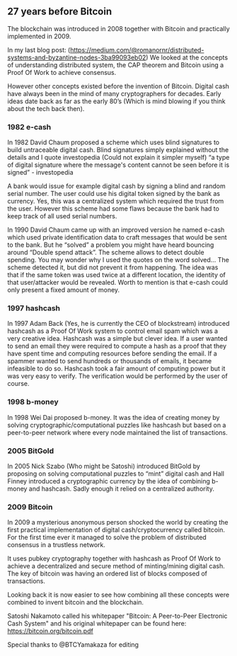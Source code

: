 ## 27 years before Bitcoin

The blockchain was introduced in 2008 together with Bitcoin and practically implemented in 2009.

In my last blog post: (https://medium.com/@romanornr/distributed-systems-and-byzantine-nodes-3ba99093eb02)
We looked at the concepts of understanding distributed system, the CAP theorem and Bitcoin using a Proof Of Work to achieve consensus. 

However other concepts existed before the invention of Bitcoin. Digital cash have always been in the mind of many cryptographers for decades. Early ideas date back as far as the early 80’s (Which is mind blowing if you think about the tech back then). 

### 1982 e-cash
In 1982 David Chaum proposed a scheme which uses blind signatures to build untraceable digital cash. 
Blind signatures simply explained without the details and I quote investopedia (Could not explain it simpler myself) “a type of digital signature where the message's content cannot be seen before it is signed” - investopedia 

A bank would issue for example digital cash by signing a blind and random serial number.  The user could use his digital token signed by the bank as currency. Yes, this was a centralized system which required the trust from the user. However this scheme had some flaws because the bank had to keep track of all used serial numbers. 

In 1990 David Chaum came up with an improved version he named e-cash which used private identification data to craft messages that would be sent to the bank. But he “solved” a problem you might have heard bouncing around “Double spend attack”. The scheme allows to detect double spending. You may wonder why I used the quotes on the word solved… The scheme detected it, but did not prevent it from happening. The idea was that if the same token was used twice at a different location, the identity of that user/attacker would be revealed. Worth to mention is that e-cash could only present a fixed amount of money. 

### 1997 hashcash
In 1997 Adam Back (Yes, he is currently the CEO of blockstream) introduced hashcash as a Proof Of Work system to control email spam which was a very creative idea. Hashcash was a simple but clever idea. If a user wanted to send an email they were required to compute a hash as a proof that they have spent time and computing resources before sending the email. 
If a spammer wanted to send hundreds or thousands of emails, it became infeasible to do so. Hashcash took a fair amount of computing power but it was very easy to verify. The verification would be performed by the user of course.

### 1998 b-money
In 1998 Wei Dai proposed b-money. It was the idea of creating money by solving cryptographic/computational puzzles like hashcash but based on a peer-to-peer network where every node maintained the list of transactions. 

### 2005 BitGold
In 2005 Nick Szabo (Who might be Satoshi) introduced BitGold by proposing on solving computational puzzles to “mint” digital cash and Hall Finney introduced a cryptographic currency by the idea of combining b-money and hashcash. Sadly enough it relied on a centralized authority. 

### 2009 Bitcoin
In 2009 a mysterious anonymous person shocked the world by creating the first practical implementation of digital cash/cryptocurrency called bitcoin. 
For the first time ever it managed to solve the problem of distributed consensus in a trustless network.

It uses pubkey cryptography together with hashcash as Proof Of Work to achieve a decentralized and secure method of minting/mining digital cash. The key of bitcoin was having an ordered list of blocks composed of transactions. 

Looking back it is now easier to see how combining all these concepts were combined to invent bitcoin and the blockchain.

Satoshi Nakamoto called his whitepaper "Bitcoin: A Peer-to-Peer Electronic Cash System" and his original whitepaper can be found here: https://bitcoin.org/bitcoin.pdf

Special thanks to @BTCYamakaza for editing
